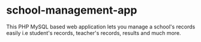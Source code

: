 # school-management-app
This PHP MySQL based web application lets you manage a school's records easily i.e student's records, teacher's records, results and much more. 
